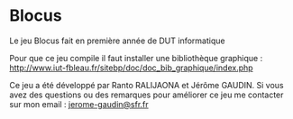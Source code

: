 # Blocus
Le jeu Blocus fait en première année de DUT informatique

Pour que ce jeu compile il faut installer une bibliothèque graphique : http://www.iut-fbleau.fr/sitebp/doc/doc_bib_graphique/index.php

Ce jeu a été développé par Ranto RALIJAONA et Jérôme GAUDIN.
Si vous avez des questions ou des remarques pour améliorer ce jeu me contacter sur mon email : jerome-gaudin@sfr.fr
